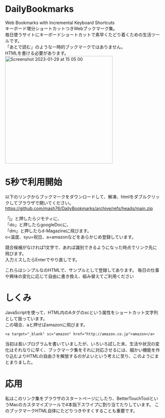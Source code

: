 # DailyBookmarks
Web Bookmarks with Incremental Keyboard Shortcuts  
キーボード増分ショートカットつきWebブックマーク集。  
毎日使うサイトにキーボードショートカットで素早くたどり着くための生活ツールです。   
「あとで読む」のような一時的ブックマークではありません。  
HTMLを書ける必要があります。  
<span border="1"><img width="350" alt="Screenshot 2023-01-29 at 15 05 00" src="https://user-images.githubusercontent.com/1288268/215308281-af03ddf9-3915-47ba-bfc1-2dbb8b354880.png"></span>


# 5秒で利用開始
以下のリンクからブックマークをダウンロードして、解凍、htmlをダブルクリックしてブラウザで開いてください。  
https://github.com/mash76/DailyBookmarks/archive/refs/heads/main.zip
  
「j」と押したらジモティに、  
「do」と押したらgoogleDocに、  
「dm」と押したらd-Magazineに飛びます。  
o=温度、syu=祝日、a=amazonなどをあらかじめ登録しています。
  
競合候補がなければ1文字で、あれば識別できるようになった時点でリンク先に飛びます。  
入力ミスしたらEnterでやり直しです。

これらはシンプルなのHTMLで、サンプルとして登録してあります。
毎日の仕事や興味の変化に応じて自由に書き換え、組み替えてご利用ください

# しくみ
JavaScriptを使って、HTML内のAタグのscという属性をショートカット文字列として扱っています。  
この場合、aと押せばamazonに飛びます。  
```
<a target="_blank" sc="amazon" href="http://amazon.co.jp">amazon</a>
```

当初は長いプログラムを書いていましたが、いろいろ試した末、生活や状況の変化はそれなりに早く、ブックマーク集をそれに対応させるには、細かい機能を作り込むよりHTMLの自由さを解放するのがよいという考えに至り、このようにまとまりました。

# 応用
私はこのリンク集をブラウザのスタートページにしたり、BetterTouchToolというMacのカスタマイズツールで4本指下スワイプに割り当てたりしています。
このブックマークHTML自体にたどりつきやすくすることも重要です。
